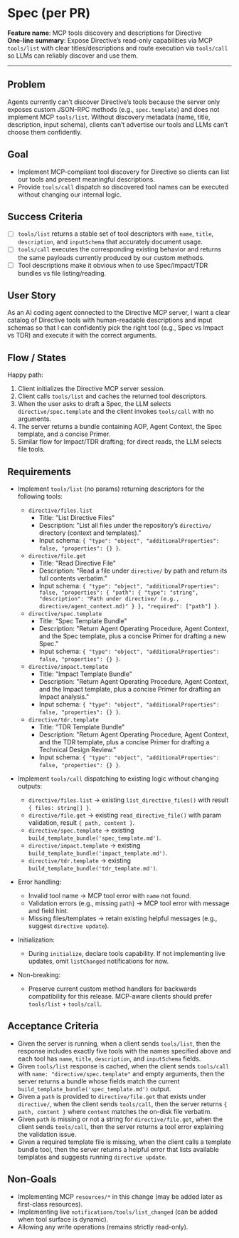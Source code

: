 # Spec (per PR)

**Feature name**: MCP tools discovery and descriptions for Directive  
**One-line summary**: Expose Directive’s read-only capabilities via MCP `tools/list` with clear titles/descriptions and route execution via `tools/call` so LLMs can reliably discover and use them.

---

## Problem
Agents currently can’t discover Directive’s tools because the server only exposes custom JSON-RPC methods (e.g., `spec.template`) and does not implement MCP `tools/list`. Without discovery metadata (name, title, description, input schema), clients can’t advertise our tools and LLMs can’t choose them confidently.

## Goal
- Implement MCP-compliant tool discovery for Directive so clients can list our tools and present meaningful descriptions.  
- Provide `tools/call` dispatch so discovered tool names can be executed without changing our internal logic.

## Success Criteria
- [ ] `tools/list` returns a stable set of tool descriptors with `name`, `title`, `description`, and `inputSchema` that accurately document usage.  
- [ ] `tools/call` executes the corresponding existing behavior and returns the same payloads currently produced by our custom methods.  
- [ ] Tool descriptions make it obvious when to use Spec/Impact/TDR bundles vs file listing/reading.

## User Story
As an AI coding agent connected to the Directive MCP server, I want a clear catalog of Directive tools with human-readable descriptions and input schemas so that I can confidently pick the right tool (e.g., Spec vs Impact vs TDR) and execute it with the correct arguments.

## Flow / States
Happy path:
1. Client initializes the Directive MCP server session.  
2. Client calls `tools/list` and caches the returned tool descriptors.  
3. When the user asks to draft a Spec, the LLM selects `directive/spec.template` and the client invokes `tools/call` with no arguments.  
4. The server returns a bundle containing AOP, Agent Context, the Spec template, and a concise Primer.  
5. Similar flow for Impact/TDR drafting; for direct reads, the LLM selects file tools.

## Requirements
- Implement `tools/list` (no params) returning descriptors for the following tools:
  - `directive/files.list`  
    - Title: "List Directive Files"  
    - Description: "List all files under the repository’s `directive/` directory (context and templates)."  
    - Input schema: `{ "type": "object", "additionalProperties": false, "properties": {} }`.
  - `directive/file.get`  
    - Title: "Read Directive File"  
    - Description: "Read a file under `directive/` by path and return its full contents verbatim."  
    - Input schema: `{ "type": "object", "additionalProperties": false, "properties": { "path": { "type": "string", "description": "Path under directive/ (e.g., directive/agent_context.md)" } }, "required": ["path"] }`.
  - `directive/spec.template`  
    - Title: "Spec Template Bundle"  
    - Description: "Return Agent Operating Procedure, Agent Context, and the Spec template, plus a concise Primer for drafting a new Spec."  
    - Input schema: `{ "type": "object", "additionalProperties": false, "properties": {} }`.
  - `directive/impact.template`  
    - Title: "Impact Template Bundle"  
    - Description: "Return Agent Operating Procedure, Agent Context, and the Impact template, plus a concise Primer for drafting an Impact analysis."  
    - Input schema: `{ "type": "object", "additionalProperties": false, "properties": {} }`.
  - `directive/tdr.template`  
    - Title: "TDR Template Bundle"  
    - Description: "Return Agent Operating Procedure, Agent Context, and the TDR template, plus a concise Primer for drafting a Technical Design Review."  
    - Input schema: `{ "type": "object", "additionalProperties": false, "properties": {} }`.

- Implement `tools/call` dispatching to existing logic without changing outputs:
  - `directive/files.list` → existing `list_directive_files()` with result `{ files: string[] }`.
  - `directive/file.get` → existing `read_directive_file()` with param validation, result `{ path, content }`.
  - `directive/spec.template` → existing `build_template_bundle('spec_template.md')`.
  - `directive/impact.template` → existing `build_template_bundle('impact_template.md')`.
  - `directive/tdr.template` → existing `build_template_bundle('tdr_template.md')`.

- Error handling:
  - Invalid tool name → MCP tool error with `name` not found.  
  - Validation errors (e.g., missing `path`) → MCP tool error with message and field hint.  
  - Missing files/templates → retain existing helpful messages (e.g., suggest `directive update`).

- Initialization:
  - During `initialize`, declare tools capability. If not implementing live updates, omit `listChanged` notifications for now.

- Non-breaking:
  - Preserve current custom method handlers for backwards compatibility for this release. MCP-aware clients should prefer `tools/list` + `tools/call`.

## Acceptance Criteria
- Given the server is running, when a client sends `tools/list`, then the response includes exactly five tools with the names specified above and each tool has `name`, `title`, `description`, and `inputSchema` fields.  
- Given `tools/list` response is cached, when the client sends `tools/call` with `name: "directive/spec.template"` and empty arguments, then the server returns a bundle whose fields match the current `build_template_bundle('spec_template.md')` output.  
- Given a `path` is provided to `directive/file.get` that exists under `directive/`, when the client sends `tools/call`, then the server returns `{ path, content }` where `content` matches the on-disk file verbatim.  
- Given `path` is missing or not a string for `directive/file.get`, when the client sends `tools/call`, then the server returns a tool error explaining the validation issue.  
- Given a required template file is missing, when the client calls a template bundle tool, then the server returns a helpful error that lists available templates and suggests running `directive update`.

## Non-Goals
- Implementing MCP `resources/*` in this change (may be added later as first-class resources).  
- Implementing live `notifications/tools/list_changed` (can be added when tool surface is dynamic).  
- Allowing any write operations (remains strictly read-only).
